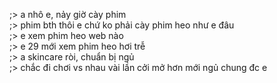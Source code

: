 ;> a nhô e, nảy giờ cày phim<br>
;> phim bth thôi e chứ ko phải cày phim heo như e đâu<br>
;> e xem phim heo web nào<br>
;> e 29 mới xem phim heo hơi trễ<br>
;> a skincare ròi, chuẩn bị ngủ<br>
;> chắc đi chơi vs nhau vài lần cởi mở hơn mới ngủ chung đc e
